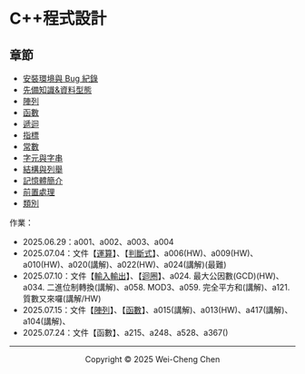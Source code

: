 # C++程式設計

## 章節

-   [安裝環境與 Bug 紀錄](./C++程式設計：安裝環境與Bug紀錄/)
-   [先備知識&資料型態](./C++程式設計：先備知識&資料型態/C++程式設計：先備知識&資料型態.pdf)
-   [陣列](./C++程式設計：陣列/C++程式設計：陣列.pdf)
-   [函數](./C++程式設計：函數/C++程式設計：函數.pdf)
-   [遞迴](./C++程式設計：遞迴/C++程式設計：遞迴.pdf)
-   [指標](./C++程式設計：指標/C++程式設計：指標.pdf)
-   [常數](./C++程式設計：常數/C++程式設計：常數.pdf)
-   [字元與字串](./C++程式設計：字元與字串/C++程式設計：字元與字串.pdf)
-   [結構與列舉](./C++程式設計：結構與列舉/C++程式設計：結構與列舉.pdf)
-   [記憶體簡介](./C++程式設計：記憶體簡介/C++程式設計：記憶體簡介.pdf)
-   [前置處理](./C++程式設計：前置處理/C++程式設計：前置處理.pdf)
-   [類別](./C++程式設計：類別/C++程式設計：類別.pdf)

作業：

-   2025.06.29：a001、a002、a003、a004
-   2025.07.04：文件【[運算](./運算.md)】、【[判斷式](./判斷式.md)】、a006(HW)、a009(HW)、a010(HW)、a020(講解)、a022(HW)、a024(講解)(最難)
-   2025.07.10：文件【[輸入輸出](./輸入輸出.md)】、【[迴圈](./迴圈.md)】、a024. 最大公因數(GCD)(HW)、a034. 二進位制轉換(講解)、a058. MOD3、a059. 完全平方和(講解)、a121. 質數又來囉(講解/HW)
-   2025.07.15：文件【[陣列](./陣列.md)】、【[函數](./函數.md)】、a015(講解)、a013(HW)、a417(講解)、a104(講解)、
-   2025.07.24：文件【函數】、a215、a248、a528、a367()

---

<p align="center">
  Copyright © 2025 Wei-Cheng Chen
</p>
